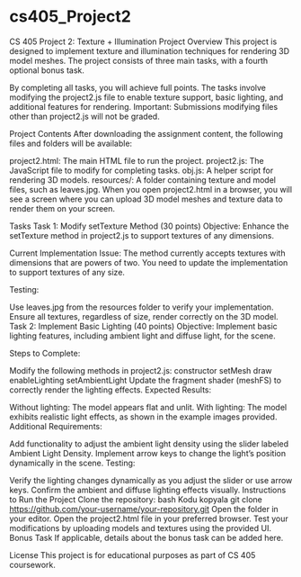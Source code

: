 # cs405_Project2
CS 405 Project 2: Texture + Illumination
Project Overview
This project is designed to implement texture and illumination techniques for rendering 3D model meshes. The project consists of three main tasks, with a fourth optional bonus task.

By completing all tasks, you will achieve full points. The tasks involve modifying the project2.js file to enable texture support, basic lighting, and additional features for rendering. Important: Submissions modifying files other than project2.js will not be graded.

Project Contents
After downloading the assignment content, the following files and folders will be available:

project2.html: The main HTML file to run the project.
project2.js: The JavaScript file to modify for completing tasks.
obj.js: A helper script for rendering 3D models.
resources/: A folder containing texture and model files, such as leaves.jpg.
When you open project2.html in a browser, you will see a screen where you can upload 3D model meshes and texture data to render them on your screen.

Tasks
Task 1: Modify setTexture Method (30 points)
Objective:
Enhance the setTexture method in project2.js to support textures of any dimensions.

Current Implementation Issue:
The method currently accepts textures with dimensions that are powers of two. You need to update the implementation to support textures of any size.

Testing:

Use leaves.jpg from the resources folder to verify your implementation.
Ensure all textures, regardless of size, render correctly on the 3D model.
Task 2: Implement Basic Lighting (40 points)
Objective:
Implement basic lighting features, including ambient light and diffuse light, for the scene.

Steps to Complete:

Modify the following methods in project2.js:
constructor
setMesh
draw
enableLighting
setAmbientLight
Update the fragment shader (meshFS) to correctly render the lighting effects.
Expected Results:

Without lighting: The model appears flat and unlit.
With lighting: The model exhibits realistic light effects, as shown in the example images provided.
Additional Requirements:

Add functionality to adjust the ambient light density using the slider labeled Ambient Light Density.
Implement arrow keys to change the light’s position dynamically in the scene.
Testing:

Verify the lighting changes dynamically as you adjust the slider or use arrow keys.
Confirm the ambient and diffuse lighting effects visually.
Instructions to Run the Project
Clone the repository:
bash
Kodu kopyala
git clone https://github.com/your-username/your-repository.git
Open the folder in your editor.
Open the project2.html file in your preferred browser.
Test your modifications by uploading models and textures using the provided UI.
Bonus Task
If applicable, details about the bonus task can be added here.

License
This project is for educational purposes as part of CS 405 coursework.


